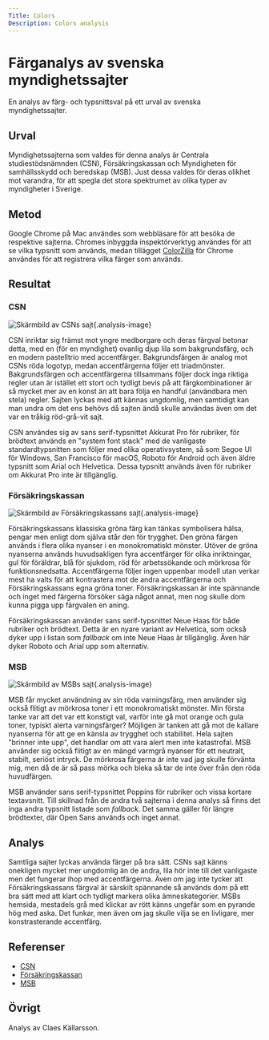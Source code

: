 ```yaml
---
Title: Colors
Description: Colors analysis
---
```


Färganalys av svenska myndighetssajter
=============================================

En analys av färg- och typsnittsval på ett urval av svenska myndighetssajter.

Urval
---------------------------------------------

Myndighetssajterna som valdes för denna analys är Centrala studiestödsnämnden (CSN), Försäkringskassan och Myndigheten för samhällsskydd och beredskap (MSB). Just dessa valdes för deras olikhet mot varandra, för att spegla det stora spektrumet av olika typer av myndigheter i Sverige.

Metod
---------------------------------------------

Google Chrome på Mac användes som webbläsare för att besöka de respektive sajterna. Chromes inbyggda inspektörverktyg användes för att se vilka typsnitt som används, medan tillägget [ColorZilla](https://www.colorzilla.com/chrome/) för Chrome användes för att registrera vilka färger som används.

Resultat
---------------------------------------------

### CSN

![Skärmbild av CSNs sajt](%base_url%/image/csn.png){.analysis-image}

<div class="color-table">
<div class="color-block" style="background-color: #E4022D"></div>
<div class="color-block" style="background-color: #3C1E5F"></div>
<div class="color-block" style="background-color: #7cc4c6"></div>
<div class="color-block" style="background-color: #fbce75"></div>
<div class="color-block" style="background-color: #e97e82"></div>
</div>

CSN inriktar sig främst mot yngre medborgare och deras färgval betonar detta, med en (för en myndighet) ovanlig djup lila som bakgrundsfärg, och en modern pastelltrio med accentfärger. Bakgrundsfärgen är analog mot CSNs röda logotyp, medan accentfärgerna följer ett triadmönster. Bakgrundsfärgen och accentfärgerna tillsammans följer dock inga riktiga regler utan är istället ett stort och tydligt bevis på att färgkombinationer är så mycket mer av en konst än att bara följa en handful (användbara men stela) regler. Sajten lyckas med att kännas ungdomlig, men samtidigt kan man undra om det ens behövs då sajten ändå skulle användas även om det var en tråkig röd-grå-vit sajt.

CSN användes sig av sans serif-typsnittet Akkurat Pro för rubriker, för brödtext används en "system font stack" med de vanligaste standardtypsnitten som följer med olika operativsystem, så som Segoe UI för Windows, San Francisco för macOS, Roboto för Android och även äldre typsnitt som Arial och Helvetica. Dessa typsnitt används även för rubriker om Akkurat Pro inte är tillgänglig.

### Försäkringskassan

![Skärmbild av Försäkringskassans sajt](%base_url%/image/forsakringskassan.png){.analysis-image}

<div class="color-table">
<div class="color-block" style="background-color: #116A3E"></div>
<div class="color-block" style="background-color: #BF8A21"></div>
<div class="color-block" style="background-color: #4C669F"></div>
<div class="color-block" style="background-color: #D34503"></div>
<div class="color-block" style="background-color: #A73A64"></div>
</div>

Försäkringskassans klassiska gröna färg kan tänkas symbolisera hälsa, pengar men enligt dom själva står den för trygghet. Den gröna färgen används i flera olika nyanser i en monokromatiskt mönster. Utöver de gröna nyanserna används huvudsakligen fyra accentfärger för olika inriktningar, gul för föräldrar, blå för sjukdom, röd för arbetssökande och mörkrosa för funktionsnedsatta. Accentfärgerna följer ingen uppenbar modell utan verkar mest ha valts för att kontrastera mot de andra accentfärgerna och Försäkringskassans egna gröna toner. Försäkringskassan är inte spännande och inget med färgerna försöker säga något annat, men nog skulle dom kunna pigga upp färgvalen en aning.

Försäkringskassan använder sans serif-typsnittet Neue Haas för både rubriker och brödtext. Detta är en nyare variant av Helvetica, som också dyker upp i listan som *fallback* om inte Neue Haas är tillgänglig. Även här dyker Roboto och Arial upp som alternativ.

### MSB

![Skärmbild av MSBs sajt](%base_url%/image/msb.png){.analysis-image}

<div class="color-table">
<div class="color-block" style="background-color: #c80f1e"></div>
<div class="color-block" style="background-color: #802b57"></div>
<div class="color-block" style="background-color: #984f6f"></div>
<div class="color-block" style="background-color: #cbaabc"></div>
<div class="color-block" style="background-color: #6f6e68"></div>
</div>

MSB får mycket användning av sin röda varningsfärg, men använder sig också flitigt av mörkrosa toner i ett monokromatiskt mönster. Min första tanke var att det var ett konstigt val, varför inte gå mot orange och gula toner, typiskt alerta varningsfärger? Möjligen är tanken att gå mot de kallare nyanserna för att ge en känsla av trygghet och stabilitet. Hela sajten "brinner inte upp", det handlar om att vara alert men inte katastrofal. MSB använder sig också flitigt av en mängd varmgrå nyanser för ett neutralt, stabilt, seriöst intryck. De mörkrosa färgerna är inte vad jag skulle förvänta mig, men då de är så pass mörka och bleka så tar de inte över från den röda huvudfärgen.

MSB använder sans serif-typsnittet Poppins för rubriker och vissa kortare textavsnitt. Till skillnad från de andra två sajterna i denna analys så finns det inga andra typsnitt listade som *fallback*. Det samma gäller för längre brödtexter, där Open Sans används och inget annat.

Analys
---------------------------------------------

Samtliga sajter lyckas använda färger på bra sätt. CSNs sajt känns onekligen mycket mer ungdomlig än de andra, lila hör inte till det vanligaste men det fungerar ihop med accentfärgerna. Även om jag inte tycker att Försäkringskassans färgval är särskilt spännande så används dom på ett bra sätt med att klart och tydligt markera olika ämneskategorier. MSBs hemsida, mestadels grå med klickar av rött känns ungefär som en pyrande hög med aska. Det funkar, men även om jag skulle vilja se en livligare, mer konstrasterande accentfärg.

Referenser
---------------------------------------------
* [CSN](https://www.csn.se)
* [Försäkringskassan](https://www.forsakringskassan.se)
* [MSB](https://www.msb.se)

Övrigt
---------------------------------------------

Analys av Claes Källarsson.